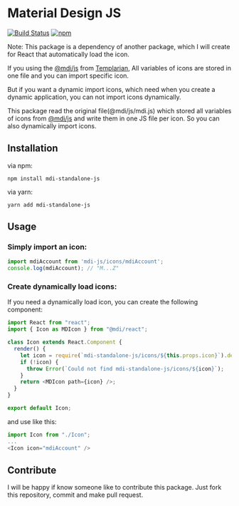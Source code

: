 # Material Design JS 
[![Build Status](https://travis-ci.com/AmirHosseinKarimi/MaterialDesign-JS.svg?branch=master)](https://travis-ci.com/AmirHosseinKarimi/MaterialDesign-JS) [![npm](https://img.shields.io/npm/v/mdi-js?color=blue)](https://www.npmjs.com/package/mdi-standalone-js)

Note: This package is a dependency of another package, which I will create for React that automatically load the icon.

If you using the [@mdi/js](https://www.npmjs.com/package/@mdi/js) from [Templarian](https://github.com/Templarian), All variables of icons are stored in one file and you can import specific icon.

But if you want a dynamic import icons, which need when you create a dynamic application, you can not import icons dynamically.

This package read the original file(@mdi/js/mdi.js) which stored all variables of icons from [@mdi/js](https://www.npmjs.com/package/@mdi/js) and write them in one JS file per icon.
So you can also dynamically import icons.

## Installation
via npm:
```
npm install mdi-standalone-js
```
via yarn:
```
yarn add mdi-standalone-js
```

## Usage
### Simply import an icon:
```javascript
import mdiAccount from 'mdi-js/icons/mdiAccount';
console.log(mdiAccount); // "M...Z"
```

### Create dynamically load icons:
If you need a dynamically load icon, you can create the following component:
```javascript
import React from "react";
import { Icon as MDIcon } from "@mdi/react";

class Icon extends React.Component {
  render() {
    let icon = require(`mdi-standalone-js/icons/${this.props.icon}`).default;
    if (!icon) {
      throw Error(`Could not find mdi-standalone-js/icons/${icon}`);
    }
    return <MDIcon path={icon} />;
  }
}

export default Icon;
```
and use like this:
```javascript
import Icon from "./Icon";
...
<Icon icon="mdiAccount" />
```

## Contribute
I will be happy if know someone like to contribute this package.
Just fork this repository, commit and make pull request.
